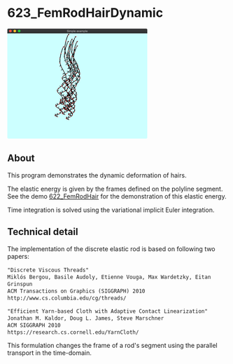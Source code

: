 # 623_FemRodHairDynamic
![](../../docs/imgs/glfwold_623_FemRodHairDynamic.png)

## About

This program demonstrates the dynamic deformation of hairs.

The elastic energy is given by the frames defined on the polyline segment.
See the demo [622_FemRodHair](../622_FemRodHair/readme.md) for the demonstration of this elastic energy.



Time integration is solved using the variational implicit Euler integration.





## Technical detail
The implementation of the discrete elastic rod is based on following two papers:

```
"Discrete Viscous Threads"
Miklós Bergou, Basile Audoly, Etienne Vouga, Max Wardetzky, Eitan Grinspun
ACM Transactions on Graphics (SIGGRAPH) 2010
http://www.cs.columbia.edu/cg/threads/
```

```
"Efficient Yarn-based Cloth with Adaptive Contact Linearization"
Jonathan M. Kaldor, Doug L. James, Steve Marschner
ACM SIGGRAPH 2010
https://research.cs.cornell.edu/YarnCloth/
```

This formulation changes the frame of a rod's segment using the parallel transport in the time-domain.

